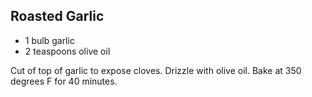 Roasted Garlic
--------------

- 1 bulb garlic
- 2 teaspoons olive oil

Cut of top of garlic to expose cloves.  Drizzle with olive oil.  Bake
at 350 degrees F for 40 minutes.
